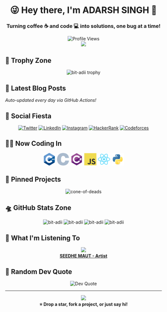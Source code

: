 <h1 align="center">😜 Hey there, I'm ADARSH SINGH 🚀</h1>
<h3 align="center">Turning coffee ☕ and code 💻 into solutions, one bug at a time!</h3>

<div align="center">
  <img src="https://komarev.com/ghpvc/?username=bit-adii&label=Profile+views&color=dc143c&style=for-the-badge" alt="Profile Views" />
  <br>
  <img src="https://media.giphy.com/media/l0MYt5jPR6QX5pnqM/giphy.gif" width="180"/>
</div>


## 🌈 Trophy Zone
<p align="center">
  <img src="https://github-profile-trophy.vercel.app/?username=bit-adii&row=1&column=10&theme=radical" alt="bit-adii trophy"/>
</p>

## 📝 Latest Blog Posts
<!-- BLOG-POST-LIST:START -->
<!-- BLOG-POST-LIST:END -->
*Auto-updated every day via GitHub Actions!*

## 📡 Social Fiesta
<p align="center">
  <a href="https://twitter.com/@s93013804adarsh"><img alt="Twitter" src="https://img.shields.io/badge/Twitter-@s93013804adarsh-blue?style=for-the-badge&logo=twitter&logoColor=white" /></a>
  <a href="https://linkedin.com/in/adarsh-singh0703"><img alt="LinkedIn" src="https://img.shields.io/badge/LinkedIn-@adarsh_singh0703-blue?style=for-the-badge&logo=linkedin&logoColor=white" /></a>
  <a href="https://instagram.com/thatbrat_adii"><img alt="Instagram" src="https://img.shields.io/badge/Instagram-@thatbrat_adii-E4405F?style=for-the-badge&logo=instagram&logoColor=white" /></a>
  <a href="https://www.hackerrank.com/adarsh-singh0703"><img alt="HackerRank" src="https://img.shields.io/badge/HackerRank-@adarsh--singh0703-2EC866?style=for-the-badge&logo=hackerrank&logoColor=white" /></a>
  <a href="https://codeforces.com/profile/bread_jam7"><img alt="Codeforces" src="https://img.shields.io/badge/Codeforces-bread__jam7-F2B52C?style=for-the-badge&logo=codeforces&logoColor=black" /></a>
</p>

## 🧑‍💻 Now Coding In



<p align="center">
  <img src="https://raw.githubusercontent.com/devicons/devicon/master/icons/cplusplus/cplusplus-original.svg" alt="c++" width="40" height="40"/>
  <img src="https://raw.githubusercontent.com/devicons/devicon/master/icons/c/c-original.svg" alt="c" width="40" height="40"/>
  <img src="https://raw.githubusercontent.com/devicons/devicon/master/icons/csharp/csharp-original.svg" alt="c#" width="40" height="40"/>
  <img src="https://raw.githubusercontent.com/devicons/devicon/master/icons/javascript/javascript-original.svg" alt="javascript" width="40" height="40"/>
  <img src="https://raw.githubusercontent.com/devicons/devicon/master/icons/react/react-original.svg" alt="react" width="40" height="40"/>
  <img src="https://raw.githubusercontent.com/devicons/devicon/master/icons/python/python-original.svg" alt="python" width="40" height="40"/>

</p>


## 🎯 Pinned Projects
<p align="center">
  <img src="https://github-readme-stats.vercel.app/api/pin/?username=bit-adii&repo=cone-of-deads" alt="cone-of-deads" />
  
</p>


## 🛸 GitHub Stats Zone
<p align="center">
  <img src="https://github-readme-stats.vercel.app/api?username=bit-adii&show_icons=true&theme=radical" alt="bit-adii"/>
  <img src="https://github-readme-stats.vercel.app/api/top-langs/?username=bit-adii&layout=compact&theme=radical" alt="bit-adii"/>
  <img src="https://streak-stats.demolab.com?user=bit-adii&theme=radical" alt="bit-adii"/>
  <img src="https://activity-graph.herokuapp.com/graph?username=bit-adii&theme=github" alt="bit-adii"/>
</p>

## 🎵 What I'm Listening To

<p align="center">
  <a href="https://open.spotify.com/artist/2oBG74gAocPMFv6Ij9ykdo?si=Ky4bdO1RSZCIKP5Q9Mi53QL" target="_blank">
    <img src="https://img.icons8.com/color/96/spotify--v1.png" width="50"/>
    <br>
    <b>SEEDHE MAUT - Artist</b>
  </a>
</p>


## 👾 Random Dev Quote
<p align="center">
  <img src="https://quotes-github-readme.vercel.app/api?type=horizontal&theme=radical" alt="Dev Quote"/>
</p>

---

<div align="center">
  <img src="https://media.giphy.com/media/26ufdipQqU2lhNA4g/giphy.gif" width="200"/>
  <br/><b>⭐ Drop a star, fork a project, or just say hi!</b>
</div>
